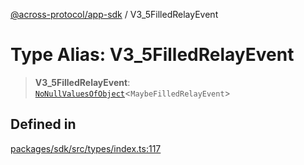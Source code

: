 [@across-protocol/app-sdk](../README.md) / V3\_5FilledRelayEvent

# Type Alias: V3\_5FilledRelayEvent

> **V3\_5FilledRelayEvent**: [`NoNullValuesOfObject`](NoNullValuesOfObject.md)\<`MaybeFilledRelayEvent`\>

## Defined in

[packages/sdk/src/types/index.ts:117](https://github.com/across-protocol/toolkit/blob/d027d7c23e7230b7b5f439570f9efd60c1d715ce/packages/sdk/src/types/index.ts#L117)
